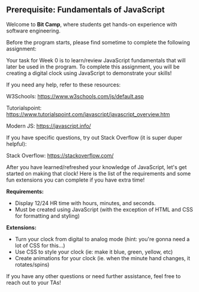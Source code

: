 ## Prerequisite: Fundamentals of JavaScript

Welcome to **Bit Camp**, where students get hands-on experience with software engineering.

Before the program starts, please find sometime to complete the following assignment:



Your task for Week 0 is to learn/review JavaScript fundamentals that will later be used in the program. To complete this assignment, you will be creating a digital clock using JavaScript to demonstrate your skills!



If you need any help, refer to these resources:

W3Schools: https://www.w3schools.com/js/default.asp

Tutorialspoint: https://www.tutorialspoint.com/javascript/javascript_overview.htm

Modern JS: https://javascript.info/



If you have specific questions, try out Stack Overflow (it is super duper helpful):

Stack Overflow: https://stackoverflow.com/



After you have learned/refreshed your knowledge of JavaScript, let's get started on making that clock! Here is the list of the requirements and some fun extensions you can complete if you have extra time!



**Requirements:**

- Display 12/24 HR time with hours, minutes, and seconds.
- Must be created using JavaScript (with the exception of HTML and CSS for formatting and styling)

**Extensions:**

- Turn your clock from digital to analog mode (hint: you're gonna need a lot of CSS for this...)
- Use CSS to style your clock (ie: make it blue, green, yellow, etc)
- Create animations for your clock (ie. when the minute hand changes, it rotates/spins)



If you have any other questions or need further assistance, feel free to reach out to your TAs!

